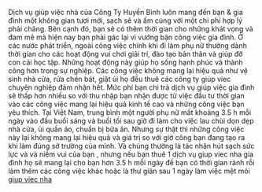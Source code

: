 Dịch vụ giúp việc nhà của Công Ty Huyền Bình luôn mang đến bạn & gia đình một không gian tươi mới, sạch sẽ và ấm cúng với một chi phí hợp lý phải chăng. Bên cạnh đó, bạn sẽ có thêm thời gian cho những khát vọng và đam mê mà hiện nay bạn phải gác lại vì vướng bận công việc gia đình.
Ở các nước phát triển, ngoài công việc chính khi đi làm phụ nữ thường dành thời gian cho các hoạt động vui chơi giải trí, đào tạo bản thân và giúp đỡ con cái học tập. Những hoạt động này giúp họ sống hạnh phúc và thành công hơn trong sự nghiệp. Các công việc không mang lại hiệu quả như vệ sinh nhà cửa, rửa chén bát, giặt ủi họ đều thuê các công ty giúp viec chuyên nghiệp đảm nhận hết.
Mức phí bạn chi trả dịch vụ giúp việc gia đình sẽ thấp hơn nhiều so với thu nhập bạn nhận được từ việc đầu tư thời gian vào các công việc mang lại hiệu quả kinh tế cao và những công việc bạn yêu thích.
Tại Việt Nam, trung bình một người phụ nữ mất khoảng 3.5 h mỗi ngày vào đầu buổi sáng và buổi tối sau giờ đi làm cho việc lau chùi dọn dẹp nhà cửa, ủi quần áo, chuẩn bị bữa ăn. Nhưng sự thật thì những công việc này lại không mang lại hiệu quả và giá trị so với giờ công bạn đang tạo ra khi làm đúng sở trường của mình. 
Và chúng thường là tác nhân hút sạch sức lực và và niềm vui của bạn , nhưng nếu bạn thuê 1 dịch vụ giup viec nha gia đình họ sẽ mang lại cho bạn hơn 3.5 h mỗi ngày đề bạn có thời gian rảnh rỗi làm thêm các công việc khác hoặc là thư giãn sau 1 ngày làm việc mệt mỏi
<a href="http://giupviecphuongnam.com/giup-viec-nha-tai-tphcm/">giup viec nha</a>
